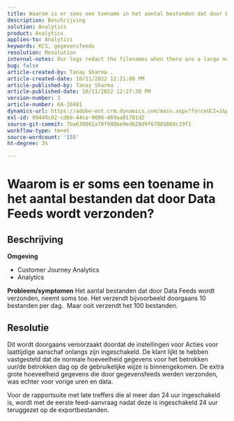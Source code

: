 ```yaml
---
title: Waarom is er soms een toename in het aantal bestanden dat door Data Feeds wordt verzonden?
description: Beschrijving
solution: Analytics
product: Analytics
applies-to: Analytics
keywords: KCS, gegevensfeeds
resolution: Resolution
internal-notes: Our logs redact the filenames when there are a large number of export files processed by data feeds, so you will see the file name in the logs "df_files" section as "REDACTED".
bug: false
article-created-by: Tanay Sharma .
article-created-date: 10/11/2022 12:21:00 PM
article-published-by: Tanay Sharma .
article-published-date: 10/11/2022 12:27:38 PM
version-number: 3
article-number: KA-16481
dynamics-url: https://adobe-ent.crm.dynamics.com/main.aspx?forceUCI=1&pagetype=entityrecord&etn=knowledgearticle&id=17c67d27-5f49-ed11-bba2-0022480868ff
exl-id: 09449c02-cdbb-44ca-9096-d69aa01781d2
source-git-commit: 7ba630861a70f980be9ed628d9f67805868c19f1
workflow-type: tm+mt
source-wordcount: '155'
ht-degree: 3%

---
```


# Waarom is er soms een toename in het aantal bestanden dat door Data Feeds wordt verzonden?

## Beschrijving

<b>Omgeving</b>
- Customer Journey Analytics
- Analytics



<b>Probleem/symptomen</b>
Het aantal bestanden dat door Data Feeds wordt verzonden, neemt soms toe. Het verzendt bijvoorbeeld doorgaans 10 bestanden per dag.  Maar ooit verzendt het 100 bestanden.


## Resolutie


Dit wordt doorgaans veroorzaakt doordat de instellingen voor Acties voor laattijdige aanschaf onlangs zijn ingeschakeld. De klant lijkt te hebben vastgesteld dat de normale hoeveelheid gegevens voor het betrokken uur/de betrokken dag op de gebruikelijke wijze is binnengekomen. De extra grote hoeveelheid gegevens die door gegevensfeeds werden verzonden, was echter voor vorige uren en data.

Voor de rapportsuite met late treffers die al meer dan 24 uur ingeschakeld is, wordt met de eerste feed-aanvraag nadat deze is ingeschakeld 24 uur teruggezet op de exportbestanden.
